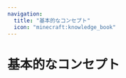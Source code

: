 ```yaml
---
navigation:
  title: "基本的なコンセプト"
  icon: "minecraft:knowledge_book"
---
```


# 基本的なコンセプト

<SubPages />